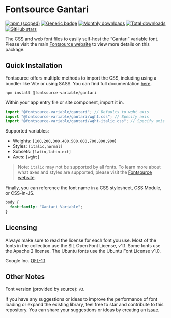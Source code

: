 # Fontsource Gantari

[![npm (scoped)](https://img.shields.io/npm/v/@fontsource-variable/gantari?color=brightgreen)](https://www.npmjs.com/package/@fontsource-variable/gantari) [![Generic badge](https://img.shields.io/badge/fontsource-passing-brightgreen)](https://github.com/fontsource/fontsource) [![Monthly downloads](https://badgen.net/npm/dm/@fontsource-variable/gantari)](https://github.com/fontsource/fontsource) [![Total downloads](https://badgen.net/npm/dt/@fontsource-variable/gantari)](https://github.com/fontsource/fontsource) [![GitHub stars](https://img.shields.io/github/stars/fontsource/fontsource.svg?style=social&label=Star)](https://github.com/fontsource/fontsource/stargazers)

The CSS and web font files to easily self-host the “Gantari” variable font. Please visit the main [Fontsource website](https://fontsource.org/fonts/gantari) to view more details on this package.

## Quick Installation

Fontsource offers multiple methods to import the CSS, including using a bundler like Vite or using SASS. You can find full documentation [here](https://fontsource.org/docs/getting-started/introduction).

```javascript
npm install @fontsource-variable/gantari
```

Within your app entry file or site component, import it in.

```javascript
import "@fontsource-variable/gantari"; // Defaults to wght axis
import "@fontsource-variable/gantari/wght.css"; // Specify axis
import "@fontsource-variable/gantari/wght-italic.css"; // Specify axis and style
```

Supported variables:
- Weights: `[100,200,300,400,500,600,700,800,900]`
- Styles: `[italic,normal]`
- Subsets: `[latin,latin-ext]`
- Axes: `[wght]`

> Note: `italic` may not be supported by all fonts. To learn more about what axes and styles are supported, please visit the [Fontsource website](https://fontsource.org/fonts/gantari).

Finally, you can reference the font name in a CSS stylesheet, CSS Module, or CSS-in-JS.

```css
body {
  font-family: "Gantari Variable";
}
```

## Licensing
Always make sure to read the license for each font you use. Most of the fonts in the collection use the SIL Open Font License, v1.1. Some fonts use the Apache 2 license. The Ubuntu fonts use the Ubuntu Font License v1.0.

Google Inc.
[OFL-1.1](http://scripts.sil.org/OFL)

## Other Notes
Font version (provided by source): `v3`.

If you have any suggestions or ideas to improve the performance of font loading or expand the existing library, feel free to star and contribute to this repository. You can share your suggestions or ideas by creating an [issue](https://github.com/fontsource/fontsource/issues).